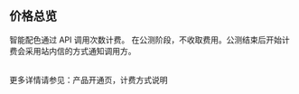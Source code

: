 ## 价格总览<br>
智能配色通过 API 调用次数计费。
在公测阶段，不收取费用。公测结束后开始计费会采用站内信的方式通知调用方。<br><br>

更多详情请参见：产品开通页，计费方式说明<br><br>

